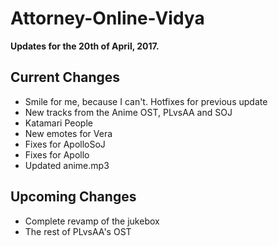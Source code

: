 # Attorney-Online-Vidya
__Updates for the 20th of April, 2017.__

## Current Changes
* Smile for me, because I can't. Hotfixes for previous update  
* New tracks from the Anime OST, PLvsAA and SOJ  
* Katamari People  
* New emotes for Vera  
* Fixes for ApolloSoJ  
* Fixes for Apollo  
* Updated anime.mp3

## Upcoming Changes
* Complete revamp of the jukebox  
* The rest of PLvsAA's OST  
